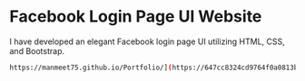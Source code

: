 # Facebook Login Page UI Website

I have developed an elegant Facebook login page UI utilizing HTML, CSS, and Bootstrap.

```bash
https://manmeet75.github.io/Portfolio/](https://647cc8324cd9764f0a0813b8--inspiring-snickerdoodle-d63815.netlify.app/
```
